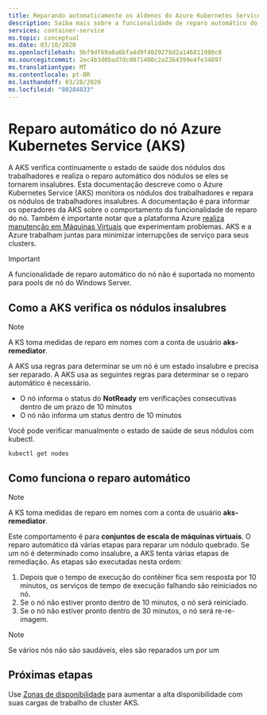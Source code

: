 ```yaml
---
title: Reparando automaticamente os áldenos do Azure Kubernetes Service (AKS)
description: Saiba mais sobre a funcionalidade de reparo automático do nó e como o AKS corrige os nódulos de trabalhador quebrados.
services: container-service
ms.topic: conceptual
ms.date: 03/10/2020
ms.openlocfilehash: 9bf9df69a0a6bfa4d9f4029278d2a146811980c8
ms.sourcegitcommit: 2ec4b3d0bad7dc0071400c2a2264399e4fe34897
ms.translationtype: MT
ms.contentlocale: pt-BR
ms.lasthandoff: 03/28/2020
ms.locfileid: "80284833"
---
```

# <a name="azure-kubernetes-service-aks-node-auto-repair"></a>Reparo automático do nó Azure Kubernetes Service (AKS)

A AKS verifica continuamente o estado de saúde dos nódulos dos trabalhadores e realiza o reparo automático dos nódulos se eles se tornarem insalubres. Esta documentação descreve como o Azure Kubernetes Service (AKS) monitora os nódulos dos trabalhadores e repara os nódulos de trabalhadores insalubres.  A documentação é para informar os operadores da AKS sobre o comportamento da funcionalidade de reparo do nó. Também é importante notar que a plataforma Azure [realiza manutenção em Máquinas Virtuais][vm-updates] que experimentam problemas. AKS e a Azure trabalham juntas para minimizar interrupções de serviço para seus clusters.

> [!Important]
> A funcionalidade de reparo automático do nó não é suportada no momento para pools de nó do Windows Server.

## <a name="how-aks-checks-for-unhealthy-nodes"></a>Como a AKS verifica os nódulos insalubres

> [!Note]
> A KS toma medidas de reparo em nomes com a conta de usuário **aks-remediator**.

A AKS usa regras para determinar se um nó é um estado insalubre e precisa ser reparado. A AKS usa as seguintes regras para determinar se o reparo automático é necessário.

* O nó informa o status do **NotReady** em verificações consecutivas dentro de um prazo de 10 minutos
* O nó não informa um status dentro de 10 minutos

Você pode verificar manualmente o estado de saúde de seus nódulos com kubectl. 

```
kubectl get nodes
```

## <a name="how-automatic-repair-works"></a>Como funciona o reparo automático

> [!Note]
> A KS toma medidas de reparo em nomes com a conta de usuário **aks-remediator**.

Este comportamento é para **conjuntos de escala de máquinas virtuais**.  O reparo automático dá várias etapas para reparar um nódulo quebrado.  Se um nó é determinado como insalubre, a AKS tenta várias etapas de remediação.  As etapas são executadas nesta ordem:

1. Depois que o tempo de execução do contêiner fica sem resposta por 10 minutos, os serviços de tempo de execução falhando são reiniciados no nó.
2. Se o nó não estiver pronto dentro de 10 minutos, o nó será reiniciado.
3. Se o nó não estiver pronto dentro de 30 minutos, o nó será re-re-imagem.

> [!Note]
> Se vários nós não são saudáveis, eles são reparados um por um

## <a name="next-steps"></a>Próximas etapas

Use [Zonas de disponibilidade][availability-zones] para aumentar a alta disponibilidade com suas cargas de trabalho de cluster AKS.

<!-- LINKS - External -->

<!-- LINKS - Internal -->
[availability-zones]: ./availability-zones.md
[vm-updates]: ../virtual-machines/maintenance-and-updates.md
